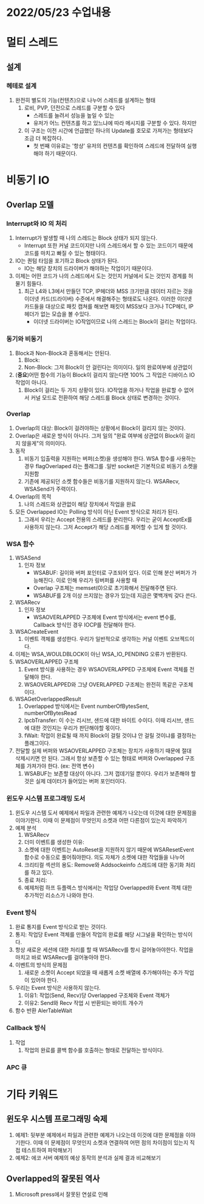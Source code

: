 # 2022/05/23 수업내용
# 멀티 스레드
## 설계
### 헤테로 설계
1. 완전히 별도의 기능(컨텐츠)으로 나누어 스레드를 설계하는 형태
    1) 로비, PVP, 던전으로 스레드를 구분할 수 있다
        * 스레드를 늘려서 성능을 높일 수 있는 
        * 유저가 어느 컨텐츠를 하고 있느냐에 따라 메시지를 구분할 수 있다. 하지만 
    2) 이 구조는 이전 시간에 언급했던 하나의 Update를 호모로 가져가는 형태보다 조금 더 복잡하다.
        * 첫 번째 이유로는 '항상' 유저의 컨텐츠를 확인하여 스레드에 전달하여 실행해야 하기 때문이다.

# 비동기 IO
## Overlap 모델
### Interrupt와 IO 의 처리
1. Interrupt가 발생할 때 나의 스레드는 Block 상태가 되지 않는다. 
    * Interrupt 또한 커널 코드이지만 나의 스레드에서 할 수 있는 코드이기 때문에 코드를 마치고 빠질 수 있는 형태이다.
2. IO는 퀀텀 타임을 포기하고 Block 상태가 된다.
    * IO는 해당 장치의 드라이버가 해야하는 작업이기 때문이다.
3. 이제는 어떤 코드가 나의 스레드에서 도는 것인지 커널에서 도는 것인지 경계를 허물기 힘들다.
    1) 최근 L4와 L3에서 만들던 TCP, IP헤더와 MSS 크기만큼 데이터 자르는 것을 이더넷 카드(드라이버) 수준에서 해결해주는 형태로도 나온다. 이러한 이더넷 카드들을 대상으로 패킷 캡쳐를 해보면 패킷이 MSS보다 크거나 TCP헤더, IP헤더가 없는 모습을 볼 수있다.
        * 이더넷 드라이버는 IO작업이므로 나의 스레드는 Block이 걸리는 작업이다.

### 동기와 비동기
1. Block과 Non-Block과 혼동해서는 안된다.
    1) Block:         
    3) Non-Block: 그저 Block이 안 걸린다는 의미이다. 일의 완료여부에 상관없이 
2. (**중요**)어떤 함수의 기능이 Block이 걸리지 않는다면 100% 그 작업은 디바이스 IO작업이 아니다.
    1) Block이 걸리는 두 가지 상황이 있다. IO작업을 하거나 작업을 완료할 수 없어서 커널 모드로 전환하여 해당 스레드를 Block 상태로 변경하는 것이다.

### Overlap
1. Overlap의 대상: Block이 걸려야하는 상황에서 Block이 걸리지 않는 것이다.
2. Overlap은 새로운 방식이 아니다. 그저 일의 "완료 여부에 상관없이 Block이 걸리지 않을게"의 의미이다.
3. 동작
    1) 비동기 입출력을 지원하는 버퍼(소켓)을 생성해야 한다. WSA 함수를 사용하는 경우 flagOverlaped 라는 플래그를 .일반 socket은 기본적으로 비동기 소켓을 지원함
    2) 기존에 제공되던 소켓 함수들은 비동기를 지원하지 않는다. WSARecv, WSASend가 주력이다.
4. Overlap의 목적
    1) 나의 스레드와 상관없이 해당 장치에서 작업을 완료
5. 모든 Overlapped IO는 Polling 방식이 아닌 Event 방식으로 처리가 된다.
    1) 그래서 우리는 Accept 전용의 스레드를 분리한다. 우리는 굳이 AcceptEx를 사용하지 않는다. 그저 Accept가 해당 스레드를 제어할 수 있게 할 것이다.

### WSA 함수
1. WSASend
    1) 인자 정보
        * WSABUF: 길이와 버퍼 포인터로 구조되어 있다. 이로 인해 분산 버퍼가 가능해진다. 이로 인해 우리가 링버퍼를 사용할 때 
        * Overlap 구조체는 memset(0)으로 초기화해서 전달해주면 된다.
        * WSABUF를 2개 이상 쓰지않는 경우가 있는데 지금은 몇백개씩 갖다 쓴다.
2. WSARecv
    1) 인자 정보
        * WSAOVERLAPPED 구조체에 Event 방식에서는 event 변수를, Callback 방식인 경우 IOCP를 전달해야 한다.
3. WSACreateEvent
    1) 이벤트 객체를 생성한다. 우리가 일반적으로 생각하는 커널 이벤트 오브젝드이다.
4. 이제는 WSA_WOULDBLOCK이 아닌 WSA_IO_PENDING 오류가 반환된다.
5. WSAOVERLAPPED 구조체
    1) Event 방식을 사용하는 경우 WSAOVERLAPPED 구조체에 Event 객체를 전달해야 한다.
    2) WSAOVERLAPPED와 그냥 OVERLAPPED 구조체는 완전히 똑같은 구조체이다.
6. WSAGetOverlappedResult 
    1) Overlapped 방식에서는 Event numberOfBytesSent, numberOfBytesRead 
    2) lpcbTransfer: 이 수는 리시브, 샌드에 대한 바이트 수이다. 이때 리시브, 샌드에 대한 것인지는 우리가 판단해야할 몫이다.
    3) fWait: 작업이 완료될 때 까지 Block이 걸릴 것이냐 안 걸릴 것이냐를 결정하는 플래그이다.
7. 전달할 실제 버퍼와 WSAOVERLAPPED 구조체는 장치가 사용하기 때문에 절대 삭제시키면 안 된다. 그래서 항상 보존할 수 있는 형태로 버퍼와 Overlapped 구조체를 가져가야 한다. (ex: 전역 변수)
    1) WSABUF는 보존할 대상이 아니다. 그저 껍데기일 뿐이다. 우리가 보존해야 할 것은 실제 데이터가 들어있는 버퍼 포인터이다.


### 윈도우 시스템 프로그래밍 도서
1. 윈도우 시스템 도서 예제에서 파일과 관련한 예제가 나오는데 이것에 대한 문제점을 이야기한다. 이때 이 문제점이 무엇인지 소켓과 어떤 다른점이 있는지 파악하기
2. 예제 분석
    1) WSARecv
    2) 더미 이벤트를 생성한 이유:
    3) 소켓에 대한 이벤트는 AutoReset을 지원하지 않기 때문에 WSAResetEvent 함수로 수동으로 풀어줘야한다. 의도 자체가 소켓에 대한 작업들을 나누어
    4) 크리티컬 섹션의 용도: Remove와 Addsockeinfo 스레드에 대한 동기화 처리를 하고 있다.
    5) 종료 처리: 
    6) 예제처럼 하프 듀플렉스 방식에서는 작업당 Overlapped와 Event 객체 대한 추가적인 리소스가 나와야 한다.

### Event 방식
1. 완료 통지를 Event 방식으로 받는 것이다.
2. 통지: 작업당 Event 객체를 만들어 작업의 완료를 해당 시그널을 확인하는 방식이다.
3. 항상 새로운 세션에 대한 처리를 할 때 WSARecv를 항시 걸어놓아야한다. 작업을 마치고 바로 WSARecv를 걸어놓아야 한다.
4. 이벤트의 방식의 문제점
    1) 새로운 소켓이 Accept 되었을 때 새롭게 소켓 배열에 추가해야하는 추가 작업이 있어야 한다.
5. 우리는 Event 방식은 사용하지 않는다.
    1) 이유1: 작업(Send, Recv)당 Overlapped 구조체와 Event 객체가
    2) 이유2: Send와 Recv 작업 시 반환되는 바이트 개수가 
7. 함수 반환 AlerTableWait


### Callback 방식
1. 작업
    1) 작업의 완료를 콜백 함수를 호출하는 형태로 전달하는 방식이다.

### APC 큐


# 기타 키워드
## 윈도우 시스템 프로그래밍 숙제
1. 예제1: 뒷부분 예제에서 파일과 관련한 예제가 나오는데 이것에 대한 문제점을 이야기한다. 이때 이 문제점이 무엇인지 소켓과 연결하여 어떤 점의 차이점이 있는지 직접 테스트하여 파악해보기
2. 예제2: 에코 서버 예제의 예상 동작의 분석과 실제 결과 비교해보기

## Overlapped의 잘못된 역사
1. Microsoft press에서 잘못된 연설로 인해 
